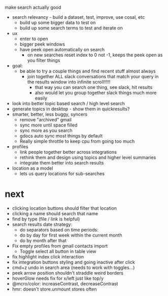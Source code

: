 make search actually good

- search relevancy - build a dataset, test, improve, use cosal, etc
  - build up some bigger data to test on
  - build up some search terms to test and iterate on
- ux
  - enter to open
  - bigger peek windows
  - have peek open automatically on search
    - on new searches reset index to 0 not -1, keeps the peek open as you filter things
- goal:
  - be able to try a couple things and find recent stuff almost always
    - join together ALL slack conversations that match your query in the results window into infinite scroll!!!!!
      - that way you can search one thing, see slack, hit results
      - also would let you group together slack things much more easily
- look into better topic based search / high level search
- generate topics in desktop - show them in quickresults?
- smarter, better, less buggy, syncers
  - remove "archived" gmail
  - sync more until space filled
  - sync more as you search
  - gdocs auto sync most things by default
  - Really simple throttle to keep cpu from going too much
- profiles
  - link people together better across integrations
  - rethink them and design using topics and higher level summaries
  - integrate them better into search results
- location as a model
  - lets us query locations for sub-searches

# next

- clicking location buttons should filter that location
- clicking a name should search that name
- find by type (file / link is helpful)
- search results date strategy:
  - do separators based on time periods:
  - do by day for first week within the current month
  - do by month after that
- Fix empty profiles from gmail contacts import
  - Toggle select all button in table view
- fix highlight index click interaction
- fix integration buttons styling and going inactive after click
- cmd+z undo in search area (needs to work with toggles...)
- peek arrow position shouldn't straddle weird borders
- hoverGlow needs fix for x/left just like top/y
- @mcro/color: increaseContrast, decreaseContrast
- hmr: doesn't store.unmount stores often
